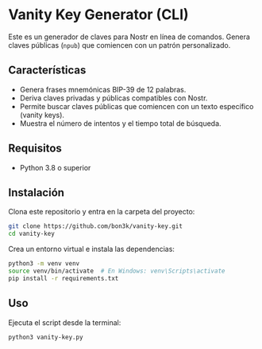 # Vanity Key Generator (CLI)

Este es un generador de claves para Nostr en línea de comandos. Genera claves públicas (`npub`) que comiencen con un patrón personalizado.

## Características

- Genera frases mnemónicas BIP-39 de 12 palabras.
- Deriva claves privadas y públicas compatibles con Nostr.
- Permite buscar claves públicas que comiencen con un texto específico (vanity keys).
- Muestra el número de intentos y el tiempo total de búsqueda.

## Requisitos

- Python 3.8 o superior

## Instalación

Clona este repositorio y entra en la carpeta del proyecto:

```bash
git clone https://github.com/bon3k/vanity-key.git
cd vanity-key
```
Crea un entorno virtual e instala las dependencias:

```bash
python3 -m venv venv
source venv/bin/activate  # En Windows: venv\Scripts\activate
pip install -r requirements.txt
```
## Uso

Ejecuta el script desde la terminal:

```bash
python3 vanity-key.py
```

